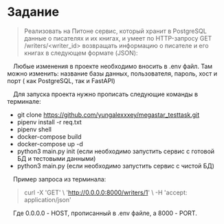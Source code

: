 # Задание

> Реализовать на Питоне сервис, который хранит в PostgreSQL данные о писателях и их книгах, и умеет по HTTP-запросу GET /writers/<writer_id>  возвращать информацию о писателе и его книгах в следующем формате (JSON):



&emsp;Любые изменения в проекте необходимо вносить в .env файл. Там можно изменить: название базы данных, пользователя,
пароль, хост и порт ( как PostgreSQL, так и FastAPI)

&emsp;Для запуска проекта нужно прописать следующие команды в терминале:

- git clone https://github.com/yungalexxxey/megastar_testtask.git
- pipenv install -r req.txt
- pipenv shell
- docker-compose build
- docker-compose up -d
- python3 main.py init (если необходимо запустить сервис с готовой БД и тестовыми данными)
- python3 main.py (если необходимо запустить сервис с чистой БД)

&emsp;Пример запроса из терминала:
>  curl -X 'GET' \\
  'http://0.0.0.0:8000/writers/1' \\
  -H 'accept: application/json' 

&emsp;Где 0.0.0.0 - HOST, прописанный в .env файле, а 8000 - PORT.